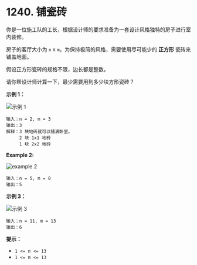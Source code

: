 # 1240. 铺瓷砖

你是一位施工队的工长，根据设计师的要求准备为一套设计风格独特的房子进行室内装修。

房子的客厅大小为 `n` x `m`，为保持极简的风格，需要使用尽可能少的 **正方形** 瓷砖来铺盖地面。

假设正方形瓷砖的规格不限，边长都是整数。

请你帮设计师计算一下，最少需要用到多少块方形瓷砖？

**示例 1：**

![示例 1](https://assets.leetcode-cn.com/aliyun-lc-upload/uploads/2019/10/25/sample_11_1592.png)

```()
输入：n = 2, m = 3
输出：3
解释：3 块地砖就可以铺满卧室。
     2 块 1x1 地砖
     1 块 2x2 地砖
```

**Example 2:**

![example 2](https://assets.leetcode-cn.com/aliyun-lc-upload/uploads/2019/10/25/sample_22_1592.png)

```()
输入：n = 5, m = 8
输出：5
```

**示例 3：**

![示例 3](https://assets.leetcode-cn.com/aliyun-lc-upload/uploads/2019/10/25/sample_33_1592.png)

```()
输入：n = 11, m = 13
输出：6
```

**提示：**

- `1 <= n <= 13`
- `1 <= m <= 13`

